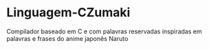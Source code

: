 # Linguagem-CZumaki
Compilador baseado em C e com palavras reservadas inspiradas em palavras e frases do anime japonês Naruto
